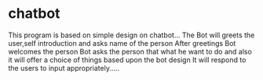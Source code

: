# chatbot

This program is based on simple design on chatbot...
The Bot will greets the user,self introduction and asks name of the person
After greetings Bot welcomes the person
Bot asks the person that what he want to do and also it will offer a choice of things based upon the bot design
It will respond to the users to input appropriately.....
